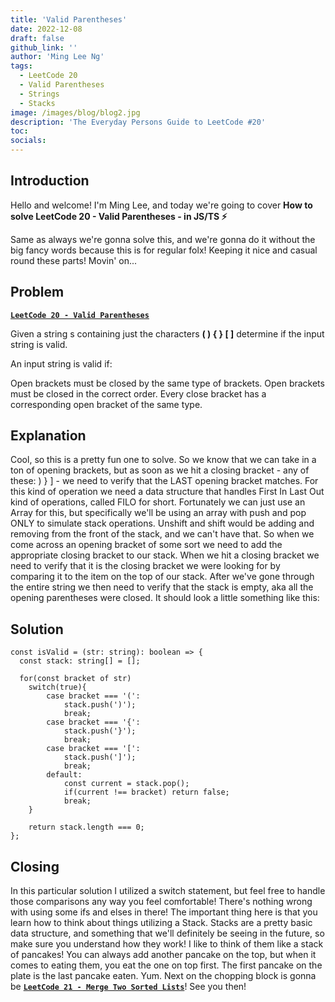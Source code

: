 ```yaml
---
title: 'Valid Parentheses'
date: 2022-12-08
draft: false
github_link: ''
author: 'Ming Lee Ng'
tags:
  - LeetCode 20
  - Valid Parentheses
  - Strings
  - Stacks
image: /images/blog/blog2.jpg
description: 'The Everyday Persons Guide to LeetCode #20'
toc:
socials:
---
```


## Introduction

Hello and welcome! I'm Ming Lee, and today we're going to cover **How to solve
LeetCode 20 - Valid Parentheses - in JS/TS :zap:**

Same as always we're gonna solve this, and we're gonna do it without the big
fancy words because this is for regular folx! Keeping it nice and casual round
these parts! Movin' on...

## Problem

<b><a href='https://leetcode.com/problems/valid-parentheses'>`LeetCode 20 - Valid Parentheses`</a></b>

Given a string s containing just the characters **( ) { } [ ]** determine if the
input string is valid.

An input string is valid if:

Open brackets must be closed by the same type of brackets. Open brackets must be
closed in the correct order. Every close bracket has a corresponding open
bracket of the same type.

## Explanation

Cool, so this is a pretty fun one to solve. So we know that we can take in a ton
of opening brackets, but as soon as we hit a closing bracket - any of these: ) }
] - we need to verify that the LAST opening bracket matches. For this kind of
operation we need a data structure that handles First In Last Out kind of
operations, called FILO for short. Fortunately we can just use an Array for
this, but specifically we'll be using an array with push and pop ONLY to
simulate stack operations. Unshift and shift would be adding and removing from
the front of the stack, and we can't have that. So when we come across an
opening bracket of some sort we need to add the appropriate closing bracket to
our stack. When we hit a closing bracket we need to verify that it is the
closing bracket we were looking for by comparing it to the item on the top of
our stack. After we've gone through the entire string we then need to verify
that the stack is empty, aka all the opening parentheses were closed. It should
look a little something like this:

## Solution

```
const isValid = (str: string): boolean => {
  const stack: string[] = [];

  for(const bracket of str)
    switch(true){
        case bracket === '(':
            stack.push(')');
            break;
        case bracket === '{':
            stack.push('}');
            break;
        case bracket === '[':
            stack.push(']');
            break;
        default:
            const current = stack.pop();
            if(current !== bracket) return false;
            break;
    }

    return stack.length === 0;
};
```

## Closing

In this particular solution I utilized a switch statement, but feel free to
handle those comparisons any way you feel comfortable! There's nothing wrong
with using some ifs and elses in there! The important thing here is that you
learn how to think about things utilizing a Stack. Stacks are a pretty basic
data structure, and something that we'll definitely be seeing in the future, so
make sure you understand how they work! I like to think of them like a stack of
pancakes! You can always add another pancake on the top, but when it comes to
eating them, you eat the one on top first. The first pancake on the plate is the
last pancake eaten. Yum. Next on the chopping block is gonna be
<a href='../mergetwosortedlists/'>**`LeetCode 21 - Merge Two Sorted Lists`**</a>!
See you then!

